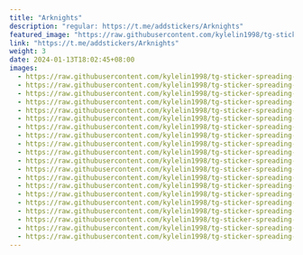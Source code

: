```yaml
---
title: "Arknights"
description: "regular: https://t.me/addstickers/Arknights"
featured_image: "https://raw.githubusercontent.com/kylelin1998/tg-sticker-spreading-worldwide-images/main/img/f2acd201-a63c-4592-848d-3ba04d25f72f.jpg"
link: "https://t.me/addstickers/Arknights"
weight: 3
date: 2024-01-13T18:02:45+08:00
images:
  - https://raw.githubusercontent.com/kylelin1998/tg-sticker-spreading-worldwide-images/main/img/f2acd201-a63c-4592-848d-3ba04d25f72f.jpg
  - https://raw.githubusercontent.com/kylelin1998/tg-sticker-spreading-worldwide-images/main/img/6445d57a-4366-4cce-bdd9-ea7233b4864e.jpg
  - https://raw.githubusercontent.com/kylelin1998/tg-sticker-spreading-worldwide-images/main/img/52123c32-c689-416b-b4a7-141cf63aded3.jpg
  - https://raw.githubusercontent.com/kylelin1998/tg-sticker-spreading-worldwide-images/main/img/c8146735-2ab9-4292-91a5-3d1c737827bd.jpg
  - https://raw.githubusercontent.com/kylelin1998/tg-sticker-spreading-worldwide-images/main/img/3df16767-35e2-4101-adab-5fcc3c913d97.jpg
  - https://raw.githubusercontent.com/kylelin1998/tg-sticker-spreading-worldwide-images/main/img/152c7aa5-c74b-4c74-a380-d91fbb7a0bd9.jpg
  - https://raw.githubusercontent.com/kylelin1998/tg-sticker-spreading-worldwide-images/main/img/e8548e30-d4d5-46d3-8e00-27a55168d3d2.jpg
  - https://raw.githubusercontent.com/kylelin1998/tg-sticker-spreading-worldwide-images/main/img/f46b3772-8b6e-4610-b315-c78a1af0534c.jpg
  - https://raw.githubusercontent.com/kylelin1998/tg-sticker-spreading-worldwide-images/main/img/aac423ae-a7b7-43c9-a280-49d9c18d24b6.jpg
  - https://raw.githubusercontent.com/kylelin1998/tg-sticker-spreading-worldwide-images/main/img/8d3f7473-f715-4eba-b6bd-30c629f50b03.jpg
  - https://raw.githubusercontent.com/kylelin1998/tg-sticker-spreading-worldwide-images/main/img/3505e2b3-eb30-48c5-a134-534237e90a4c.jpg
  - https://raw.githubusercontent.com/kylelin1998/tg-sticker-spreading-worldwide-images/main/img/f5092a0a-6a59-44fb-95dd-78c202c5da64.jpg
  - https://raw.githubusercontent.com/kylelin1998/tg-sticker-spreading-worldwide-images/main/img/6395c7fc-6916-40e2-bea3-a4ad5c926847.jpg
  - https://raw.githubusercontent.com/kylelin1998/tg-sticker-spreading-worldwide-images/main/img/1760c0ee-5718-4cee-9244-9c73a77910b3.jpg
  - https://raw.githubusercontent.com/kylelin1998/tg-sticker-spreading-worldwide-images/main/img/81d37205-b8cd-43f0-b591-7098e71e2498.jpg
  - https://raw.githubusercontent.com/kylelin1998/tg-sticker-spreading-worldwide-images/main/img/bef95d79-3b39-4bb0-a506-0135f12cf868.jpg
  - https://raw.githubusercontent.com/kylelin1998/tg-sticker-spreading-worldwide-images/main/img/58845ae0-9cd4-485f-8a4f-9482bef8348d.jpg
  - https://raw.githubusercontent.com/kylelin1998/tg-sticker-spreading-worldwide-images/main/img/634fb3fe-e2e6-4fd9-b4fe-414d7d76e462.jpg
  - https://raw.githubusercontent.com/kylelin1998/tg-sticker-spreading-worldwide-images/main/img/a5183763-e27c-4fa6-8f01-04652731ece7.jpg
  - https://raw.githubusercontent.com/kylelin1998/tg-sticker-spreading-worldwide-images/main/img/206d89cb-b640-4462-a283-fd968d1e31ed.jpg
---
```

